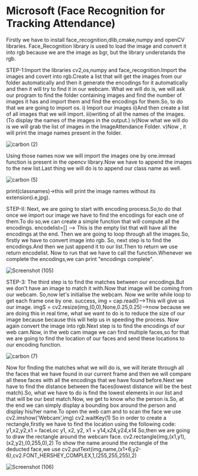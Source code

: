 # Microsoft (Face Recognition for Tracking Attendance)
Firstly we have to install face_recognition,dlib,cmake,numpy and openCV libraries.
Face_Recognition library is used to load the image and convert it into rgb because we are the image as bgr, but the library understands the rgb.

STEP-1:Import the libraries cv2,os,numpy and face_recognition.Import the images and covert into rgb.Create a list that will get the images from our folder automatically and then it generate the encodings for it automatically and then it will try to find it in our webcam.
What we will do is, we will ask our program to find the folder containing images and find the number of images it has and import them and find the encodings for them.So, to do that we are going to import os.
i) Import our images
ii)And then create a list of all images that we will import.
iii)writing of all the names of the images.(To display the names of the images in the output.)
iv)Now what we will do is we will grab the list of images in the ImageAttendance Folder.
v)Now , it will print the image names present in the folder.

















![carbon (2)](https://user-images.githubusercontent.com/94541869/170849659-64bdbeec-668c-481b-9000-b8bfb2876c92.png)

Using those names now we will import the images one by one.imread function is present in the opencv library.Now we have to append the images to the new list.Last thing we will do is to append our class name as well.













![carbon (5)](https://user-images.githubusercontent.com/94541869/170849647-1c5f5bd1-d7e0-4337-b974-26e34d3b2045.png)

print(classnames)->this will print the image names without its extension(i.e,jpg).


STEP-II: Next, we are going to start with encoding process.So,to do that once we import our image we have to find the encodings for each one of them.To do so,we can create a simple function that will compute all the encodings.
encodelist=[] --> This is the empty list that will have all the encodings at the end.
Then we are going to loop through all the images.So, firstly we have to convert image into rgb. So, next step is to find the encodings.And then we just append it to our list.Then to return we use return encodelist. Now to run that we have to call the function.Whenever we complete the encodings,we can print "encodings complete".





![Screenshot (105)](https://user-images.githubusercontent.com/94541869/170850811-e608fde2-50e1-450b-a0a3-f4e2b80971f1.png)


STEP-3: The third step is to find the matches between our encodings.But we don't have an image to match it with.Now that image will be coming from our webcam.
So,now let's initialise the webcam.
Now we write while loop to get each frame one by one. success, img = cap.read()-->This will give us our image.
imgS = cv2.resize(img,(0,0),None,0.25,0.25)-->now because we are doing this in real time, what we want to do is to reduce the size of our image because because this will help us in speeding the process.
Now again convert the image into rgb.Next step is to find the encodings of our web cam.Now, in the web cam image we can find multiple faces,so for that we are going to find the location of our faces and send these locations to our encoding function.





![carbon (7)](https://user-images.githubusercontent.com/94541869/170850287-04f1c38e-93fd-4639-9717-d04fc073e1b5.png)


Now for finding the matches what we will do is, we will iterate through all the faces that we have found in our current frame and then we will compare all these faces with all the encodings that we have found before.Next we have to find the distance between the faces(lowest distance will be the best match).So, what we have to do is find the lowest elements in our list and that will be our best match.Now, we get to know who the person is.So, at the end we can simply display a bounding box around the person and display his/her name.To open the web cam and to scan the face we use cv2.imshow('Webcam',img)
    cv2.waitKey(1)
So in order to create a rectangle,firstly we have to find the location using the following code:
y1,x2,y2,x1 = faceLoc
y1, x2, y2, x1 = y1*4,x2*4,y2*4,x1*4 
So,then we are going to draw the rectangle around the webcam face. cv2.rectangle(img,(x1,y1),(x2,y2),(0,255,0),2)
To show the name around the rectangle of the deducted face,we use cv2.putText(img,name,(x1+6,y2-6),cv2.FONT_HERSHEY_COMPLEX,1,(255,255,255),2)






![Screenshot (106)](https://user-images.githubusercontent.com/94541869/170850913-66e27964-c4eb-4a12-825e-13b5d7fac38d.png)

